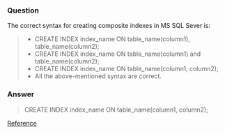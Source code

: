 [comment]: <> (Written: 28-Mar-2020)

### Question
The correct syntax for creating composite indexes in MS SQL Sever is:
> * CREATE INDEX index_name ON table_name(column1), table_name(column2);
> * CREATE INDEX index_name ON table_name(column1) and table_name(column2);
> * CREATE INDEX index_name ON table_name(column1, column2);
> * All the above-mentioned syntax are correct.</p>

### Answer
> CREATE INDEX index_name ON table_name(column1, column2);

[Reference](https://www.mysqltutorial.org/mysql-index/mysql-composite-index/)
